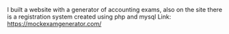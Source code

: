I built a website with a generator of accounting exams, also
on the site there is a registration system created using php
and mysql
Link: https://mockexamgenerator.com/
